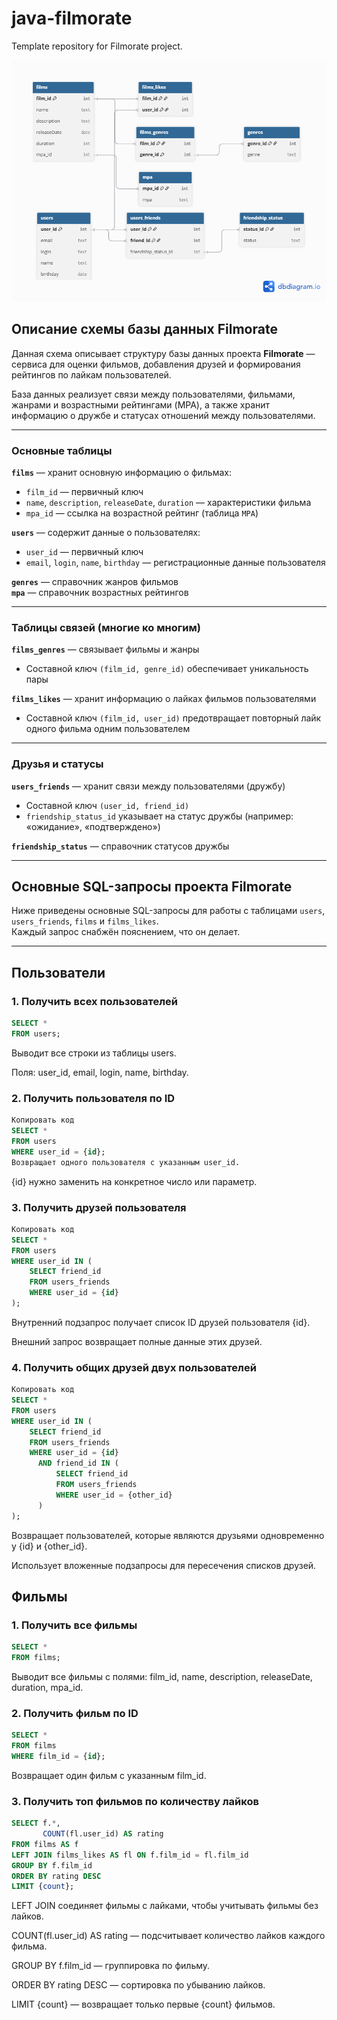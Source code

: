 # java-filmorate
Template repository for Filmorate project.

![Диаграмма БД filmorate-project](https://raw.githubusercontent.com/AlexanderTuzhikov/java-filmorate/90f03d66dcb3b66b95d9dd997a3bc56230a548a5/Filmorate%20project.png)

## Описание схемы базы данных Filmorate

Данная схема описывает структуру базы данных проекта **Filmorate** — сервиса для оценки фильмов, добавления друзей и формирования рейтингов по лайкам пользователей.

База данных реализует связи между пользователями, фильмами, жанрами и возрастными рейтингами (MPA), а также хранит информацию о дружбе и статусах отношений между пользователями.

---

### Основные таблицы

**`films`** — хранит основную информацию о фильмах:  
- `film_id` — первичный ключ  
- `name`, `description`, `releaseDate`, `duration` — характеристики фильма  
- `mpa_id` — ссылка на возрастной рейтинг (таблица `MPA`)

**`users`** — содержит данные о пользователях:  
- `user_id` — первичный ключ  
- `email`, `login`, `name`, `birthday` — регистрационные данные пользователя

**`genres`** — справочник жанров фильмов  
**`mpa`** — справочник возрастных рейтингов

---

### Таблицы связей (многие ко многим)

**`films_genres`** — связывает фильмы и жанры  
- Составной ключ `(film_id, genre_id)` обеспечивает уникальность пары

**`films_likes`** — хранит информацию о лайках фильмов пользователями  
- Составной ключ `(film_id, user_id)` предотвращает повторный лайк одного фильма одним пользователем

---

### Друзья и статусы

**`users_friends`** — хранит связи между пользователями (дружбу)  
- Составной ключ `(user_id, friend_id)`  
- `friendship_status_id` указывает на статус дружбы (например: «ожидание», «подтверждено»)

**`friendship_status`** — справочник статусов дружбы

---

## Основные SQL-запросы проекта Filmorate

Ниже приведены основные SQL-запросы для работы с таблицами `users`, `users_friends`, `films` и `films_likes`.  
Каждый запрос снабжён пояснением, что он делает.

---

## Пользователи

### 1. Получить всех пользователей

```sql
SELECT *
FROM users;
```
Выводит все строки из таблицы users.

Поля: user_id, email, login, name, birthday.

### 2. Получить пользователя по ID

```sql
Копировать код
SELECT *
FROM users
WHERE user_id = {id};
Возвращает одного пользователя с указанным user_id.
```
{id} нужно заменить на конкретное число или параметр.

### 3. Получить друзей пользователя

```sql
Копировать код
SELECT *
FROM users
WHERE user_id IN (
    SELECT friend_id
    FROM users_friends
    WHERE user_id = {id}
);
```
Внутренний подзапрос получает список ID друзей пользователя {id}.

Внешний запрос возвращает полные данные этих друзей.

### 4. Получить общих друзей двух пользователей

```sql
Копировать код
SELECT *
FROM users
WHERE user_id IN (
    SELECT friend_id
    FROM users_friends
    WHERE user_id = {id}
      AND friend_id IN (
          SELECT friend_id
          FROM users_friends
          WHERE user_id = {other_id}
      )
);
```

Возвращает пользователей, которые являются друзьями одновременно у {id} и {other_id}.

Использует вложенные подзапросы для пересечения списков друзей.

 ## Фильмы

### 1. Получить все фильмы

```sql
SELECT *
FROM films;
```

Выводит все фильмы с полями: film_id, name, description, releaseDate, duration, mpa_id.

### 2. Получить фильм по ID

```sql
SELECT *
FROM films
WHERE film_id = {id};
```

Возвращает один фильм с указанным film_id.

### 3. Получить топ фильмов по количеству лайков

```sql
SELECT f.*,
       COUNT(fl.user_id) AS rating
FROM films AS f
LEFT JOIN films_likes AS fl ON f.film_id = fl.film_id
GROUP BY f.film_id
ORDER BY rating DESC
LIMIT {count};
```

LEFT JOIN соединяет фильмы с лайками, чтобы учитывать фильмы без лайков.

COUNT(fl.user_id) AS rating — подсчитывает количество лайков каждого фильма.

GROUP BY f.film_id — группировка по фильму.

ORDER BY rating DESC — сортировка по убыванию лайков.

LIMIT {count} — возвращает только первые {count} фильмов.
